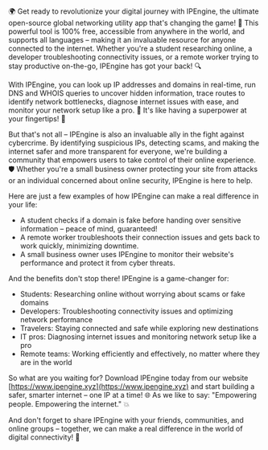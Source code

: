 🌍 Get ready to revolutionize your digital journey with IPEngine, the ultimate open-source global networking utility app that's changing the game! 🚀 This powerful tool is 100% free, accessible from anywhere in the world, and supports all languages – making it an invaluable resource for anyone connected to the internet. Whether you're a student researching online, a developer troubleshooting connectivity issues, or a remote worker trying to stay productive on-the-go, IPEngine has got your back! 🔍

With IPEngine, you can look up IP addresses and domains in real-time, run DNS and WHOIS queries to uncover hidden information, trace routes to identify network bottlenecks, diagnose internet issues with ease, and monitor your network setup like a pro. 📡 It's like having a superpower at your fingertips! 💪

But that's not all – IPEngine is also an invaluable ally in the fight against cybercrime. By identifying suspicious IPs, detecting scams, and making the internet safer and more transparent for everyone, we're building a community that empowers users to take control of their online experience. 🛡️ Whether you're a small business owner protecting your site from attacks or an individual concerned about online security, IPEngine is here to help.

Here are just a few examples of how IPEngine can make a real difference in your life:

* A student checks if a domain is fake before handing over sensitive information – peace of mind, guaranteed!
* A remote worker troubleshoots their connection issues and gets back to work quickly, minimizing downtime.
* A small business owner uses IPEngine to monitor their website's performance and protect it from cyber threats.

And the benefits don't stop there! IPEngine is a game-changer for:

* Students: Researching online without worrying about scams or fake domains
* Developers: Troubleshooting connectivity issues and optimizing network performance
* Travelers: Staying connected and safe while exploring new destinations
* IT pros: Diagnosing internet issues and monitoring network setup like a pro
* Remote teams: Working efficiently and effectively, no matter where they are in the world

So what are you waiting for? Download IPEngine today from our website [https://www.ipengine.xyz](https://www.ipengine.xyz) and start building a safer, smarter internet – one IP at a time! 🌐 As we like to say: "Empowering people. Empowering the internet." 💥

And don't forget to share IPEngine with your friends, communities, and online groups – together, we can make a real difference in the world of digital connectivity! 🤝